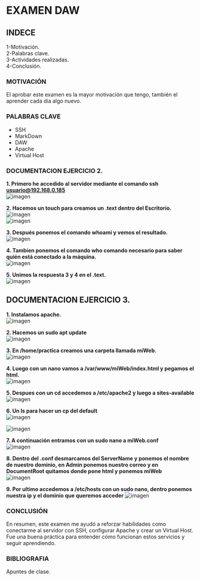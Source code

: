 # EXAMEN DAW 
## INDECE
  1-Motivación.  
  2-Palabras clave.  
  3-Actividades realizadas.  
  4-Conclusión.  

### MOTIVACIÓN  
  El aprobar este examen es la mayor motivación que tengo, también el aprender cada dia algo nuevo.  

### PALABRAS CLAVE  
  * SSH  
  * MarkDown  
  * DAW  
  * Apache  
  * Virtual Host  

### DOCUMENTACION EJERCICIO 2.  

**1. Primero he accedido al servidor mediante el comando ssh usuario@192.168.0.185**  
![imagen](https://github.com/user-attachments/assets/59e85444-35da-4af7-9846-66fe75831aac)  

**2. Hacemos un touch para creamos un .text dentro del Escritorio.**  
![imagen](https://github.com/user-attachments/assets/77af3686-a2db-495f-884e-22b8ec5725c0)  
![imagen](https://github.com/user-attachments/assets/acbffac7-f2a9-4c05-8699-02620bbe3aeb)  

**3. Después ponemos el comando whoami y vemos el resultado.**  
![imagen](https://github.com/user-attachments/assets/eb87950a-131e-4bae-85d5-3a294998a57a)  

**4. Tambien ponemos el comando who comando necesario para saber quién está conectado a la máquina.**  
![imagen](https://github.com/user-attachments/assets/4774485f-8c84-4835-97a7-b9b862979297)  

**5. Unimos la respuesta 3 y 4 en el .text.**  
![imagen](https://github.com/user-attachments/assets/a565b989-d6b4-4f21-8677-887f0de87e96)  


## DOCUMENTACION EJERCICIO 3.  
**1. Instalamos apache.**  
![imagen](https://github.com/user-attachments/assets/1e01c9e4-6926-458d-8caf-c8a09d914e8b) 

**2. Hacemos un sudo apt update**  
![imagen](https://github.com/user-attachments/assets/c33ba595-d20d-46d2-a023-852162f99f83)    

**3. En /home/practica creamos una carpeta llamada miWeb.**  
![imagen](https://github.com/user-attachments/assets/50f5ef53-715b-437d-a284-516b24936046)    

**4. Luego con un nano vamos a /var/www/miWeb/index.html y pegamos el html.**  
![imagen](https://github.com/user-attachments/assets/28edd904-0c0d-4000-ab1e-8a0b39e0a09c)  

**5. Despues con un cd accedemos a /etc/apache2 y luego a sites-available**  
![imagen](https://github.com/user-attachments/assets/2c78ab6f-c924-463a-b5f5-6efb5739a6bd)  

**6. Un ls para hacer un cp del default**  
![imagen](https://github.com/user-attachments/assets/0d991ff7-4962-4d4e-b4d7-d0a6fcb038ee)  

![imagen](https://github.com/user-attachments/assets/0b1e61e9-cf15-4e5d-b61b-15483d7ee4e8)  

**7. A continuación entramos con un sudo nano a miWeb.conf**  
![imagen](https://github.com/user-attachments/assets/26241a81-183d-4eb7-b0ad-4efa88f56131)  

**8. Dentro del .conf desmarcamos del ServerName y ponemos el nombre de nuestro dominio, en Admin ponemos nuestro correo y en DocumentRoot quitamos donde pone html y ponemos miWeb**  
![imagen](https://github.com/user-attachments/assets/b5f6671d-7e32-4355-86af-782c8dcab25b)  

**9. Por ultimo accedemos a /etc/hosts con un sudo nano, dentro ponemos nuestra ip y el dominio que queremos acceder**
![imagen](https://github.com/user-attachments/assets/eb23e77f-b11a-497b-852e-ff89bdca9284)

### CONCLUSIÓN  
En resumen, este examen me ayudó a reforzar habilidades como conectarme al servidor con SSH, configurar Apache y crear un Virtual Host. Fue una buena práctica para entender cómo funcionan estos servicios y seguir aprendiendo.  

### BIBLIOGRAFIA  
Apuntes de clase.  

















